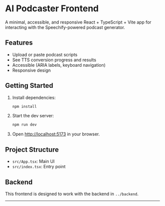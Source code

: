 # AI Podcaster Frontend

A minimal, accessible, and responsive React + TypeScript + Vite app for interacting with the Speechify-powered podcast generator.

## Features

- Upload or paste podcast scripts
- See TTS conversion progress and results
- Accessible (ARIA labels, keyboard navigation)
- Responsive design

## Getting Started

1. Install dependencies:
   ```sh
   npm install
   ```
2. Start the dev server:
   ```sh
   npm run dev
   ```
3. Open [http://localhost:5173](http://localhost:5173) in your browser.

## Project Structure

- `src/App.tsx`: Main UI
- `src/index.tsx`: Entry point

## Backend

This frontend is designed to work with the backend in `../backend`.

---
